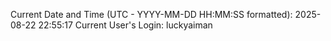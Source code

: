 Current Date and Time (UTC - YYYY-MM-DD HH:MM:SS formatted): 2025-08-22 22:55:17
Current User's Login: luckyaiman
